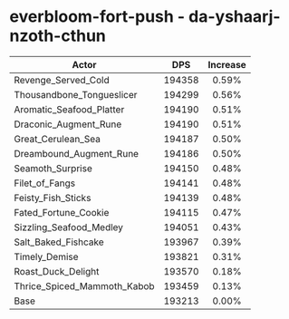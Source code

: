 # everbloom-fort-push - da-yshaarj-nzoth-cthun
| Actor | DPS | Increase |
|---|:---:|:---:|
|Revenge_Served_Cold|194358|0.59%|
|Thousandbone_Tongueslicer|194299|0.56%|
|Aromatic_Seafood_Platter|194190|0.51%|
|Draconic_Augment_Rune|194190|0.51%|
|Great_Cerulean_Sea|194187|0.50%|
|Dreambound_Augment_Rune|194186|0.50%|
|Seamoth_Surprise|194150|0.48%|
|Filet_of_Fangs|194141|0.48%|
|Feisty_Fish_Sticks|194139|0.48%|
|Fated_Fortune_Cookie|194115|0.47%|
|Sizzling_Seafood_Medley|194051|0.43%|
|Salt_Baked_Fishcake|193967|0.39%|
|Timely_Demise|193821|0.31%|
|Roast_Duck_Delight|193570|0.18%|
|Thrice_Spiced_Mammoth_Kabob|193459|0.13%|
|Base|193213|0.00%|
